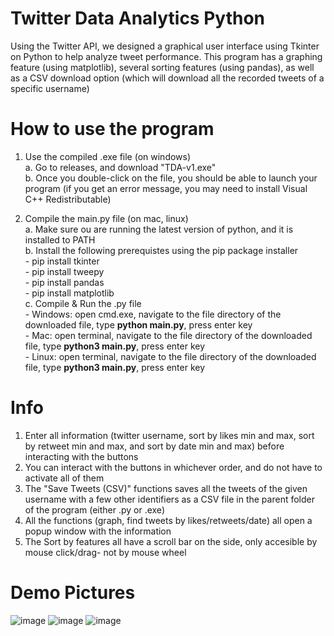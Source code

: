 # Twitter Data Analytics Python
Using the Twitter API, we designed a graphical user interface using Tkinter on Python to help analyze tweet performance. This program has a graphing feature (using matplotlib), several sorting features (using pandas), as well as a CSV download option (which will download all the recorded tweets of a specific username)

# How to use the program
1. Use the compiled .exe file (on windows)<br/>
   a. Go to releases, and download "TDA-v1.exe"<br/>
   b. Once you double-click on the file, you should be able to launch your program (if you get an error message, you may need to install Visual C++ Redistributable)<br/>
    
2. Compile the main.py file (on mac, linux)<br/>
   a. Make sure ou are running the latest version of python, and it is installed to PATH<br/>
   b. Install the following prerequistes using the pip package installer<br/>
        - pip install tkinter<br/>
        - pip install tweepy<br/>
        - pip install pandas<br/>
        - pip install matplotlib<br/>
   c. Compile & Run the .py file<br/>
        - Windows: open cmd.exe, navigate to the file directory of the downloaded file, type **python main.py**, press enter key<br/>
        - Mac: open terminal, navigate to the file directory of the downloaded file, type **python3 main.py**, press enter key<br/>
        - Linux: open terminal, navigate to the file directory of the downloaded file, type **python3 main.py**, press enter key<br/>

# Info
1. Enter all information (twitter username, sort by likes min and max, sort by retweet min and max, and sort by date min and max) before interacting with the buttons
2. You can interact with the buttons in whichever order, and do not have to activate all of them
3. The "Save Tweets (CSV)" functions saves all the tweets of the given username with a few other identifiers as a CSV file in the parent folder of the program (either .py or .exe)
4. All the functions (graph, find tweets by likes/retweets/date) all open a popup window with the information
5. The Sort by features all have a scroll bar on the side, only accesible by mouse click/drag- not by mouse wheel

# Demo Pictures
![image](https://user-images.githubusercontent.com/69642402/123537428-4563fb80-d6e4-11eb-8f99-9021371466d0.png)
![image](https://user-images.githubusercontent.com/69642402/123537396-0b92f500-d6e4-11eb-8ce5-7912cdea40e6.png)
![image](https://user-images.githubusercontent.com/69642402/123537440-54e34480-d6e4-11eb-94de-4ebc04857029.png)
